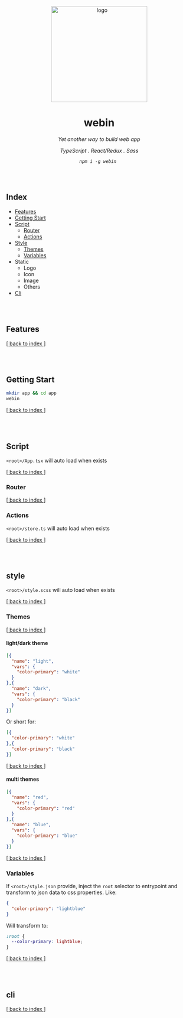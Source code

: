 <br/>

<div align=center>

<br />
<img src="https://user-images.githubusercontent.com/5752902/64232713-1421a680-cf25-11e9-9a09-e2c6da83c5a7.png" alt="logo" title="logo" width="260" />
<br />

# webin

_Yet another way to build web app_

_TypeScript . React/Redux . Sass_

_`npm i -g webin `_

</div>

<br />
<br />

## Index

- [Features](#Features)
- [Getting Start](#Getting_Start)
- [Script](#Script)
  - [Router](#Router)
  - [Actions](#Actions)
- [Style](#Style)
  - [Themes](#Themes)
  - [Variables](#Variables)
- Static
  - Logo
  - Icon
  - Image
  - Others
- [Cli](#Cli)

<br />
<br />


## Features

[[ back to index ]](#Index)

<br />
<br />

## Getting Start

```sh
mkdir app && cd app
webin
```

[[ back to index ]](#Index)

<br />
<br />

## Script

`<root>/App.tsx` will auto load when exists

[[ back to index ]](#Index)

### Router

[[ back to index ]](#Index)

### Actions

`<root>/store.ts` will auto load when exists

[[ back to index ]](#Index)

<br />
<br />

## style

`<root>/style.scss` will auto load when exists

[[ back to index ]](#Index)

### Themes

[[ back to index ]](#Index)

#### light/dark theme

```json style.json
[{
  "name": "light",
  "vars": {
    "color-primary": "white"
  }
},{
  "name": "dark",
  "vars": {
    "color-primary": "black"
  }
}]
```

Or short for:

```json style.json
[{
  "color-primary": "white"
},{
  "color-primary": "black"
}]
```

[[ back to index ]](#Index)

#### multi themes

```json style.json
[{
  "name": "red",
  "vars": {
    "color-primary": "red"
  }
},{
  "name": "blue",
  "vars": {
    "color-primary": "blue"
  }
}]
```

[[ back to index ]](#Index)

### Variables

If `<root>/style.json` provide, inject the `root` selector to entrypoint and transform to json data to css properties. Like:

```json style.json
{
  "color-primary": "lightblue"
}
```

Will transform to:

```css
:root {
  --color-primary: lightblue;
}
```
[[ back to index ]](#Index)

<br />
<br />

## cli

[[ back to index ]](#Index)